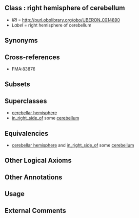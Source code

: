 
## Class : right hemisphere of cerebellum

 * *IRI* = http://purl.obolibrary.org/obo/UBERON_0014890
 * *Label* = right hemisphere of cerebellum

## Synonyms


## Cross-references

 * FMA:83876

## Subsets


## Superclasses

 * [cerebellar hemisphere](../../UBERON/45/UBERON_0002245.md)
 * [in_right_side_of](../../BSPO/21/BSPO_0000121.md) some [cerebellum](../../UBERON/37/UBERON_0002037.md)

## Equivalencies

 * [cerebellar hemisphere](../../UBERON/45/UBERON_0002245.md) and [in_right_side_of](../../BSPO/21/BSPO_0000121.md) some [cerebellum](../../UBERON/37/UBERON_0002037.md)

## Other Logical Axioms


## Other Annotations


## Usage


## External Comments

